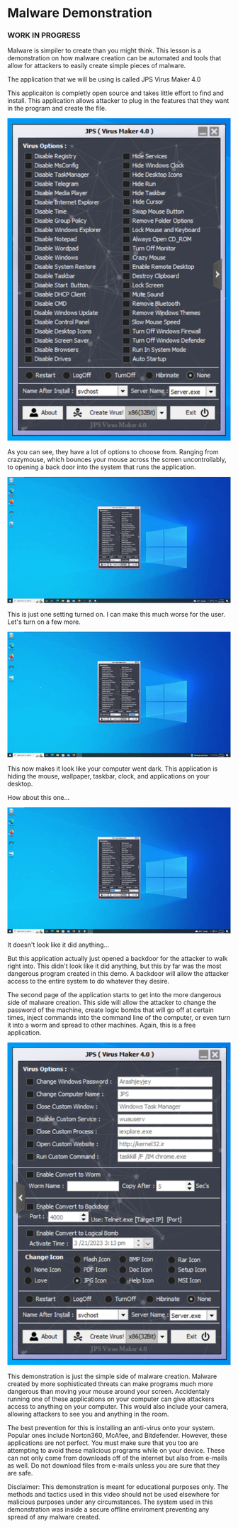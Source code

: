 # Malware Demonstration
### WORK IN PROGRESS


Malware is simpiler to create than you might think. This lesson is a demonstration on how malware creation can be automated and tools that allow for attackers to easily create simple pieces of malware. 

The application that we will be using is called JPS Virus Maker 4.0

This applicaiton is completly open source and takes little effort to find and install. This application allows attacker to plug in the features that they want in the program and create the file.

![alt text](https://github.com/GCU-GenCyber/GenCyber-Camp-23/blob/main/Malware/MalwareDemo/img/JPSvm41.png)

As you can see, they have a lot of options to choose from. Ranging from crazymouse, which bounces your mouse across the screen uncontrollably, to opening a back door into the system that runs the application. 

![alt text](https://github.com/GCU-GenCyber/GenCyber-Camp-23/blob/main/Malware/MalwareDemo/img/CrazyMouse.gif)

This is just one setting turned on. I can make this much worse for the user. Let's turn on a few more.

![alt text](https://github.com/GCU-GenCyber/GenCyber-Camp-23/blob/main/Malware/MalwareDemo/img/HiddenScreen.gif)

This now makes it look like your computer went dark. This application is hiding the mouse, wallpaper, taskbar, clock, and applications on your desktop. 

How about this one...

![alt text](https://github.com/GCU-GenCyber/GenCyber-Camp-23/blob/main/Malware/MalwareDemo/img/Backdoor.gif)

It doesn't look like it did anything...

But this application actually just opened a backdoor for the attacker to walk right into. This didn't look like it did anything, but this by far was the most dangerous program created in this demo. A backdoor will allow the attacker access to the entire system to do whatever they desire.

The second page of the application starts to get into the more dangerous side of malware creation. This side will allow the attacker to change the password of the machine, create logic bombs that will go off at certain times, inject commands into the command line of the computer, or even turn it into a worm and spread to other machines. Again, this is a free application. 

![alt text](https://github.com/GCU-GenCyber/GenCyber-Camp-23/blob/main/Malware/MalwareDemo/img/JPSvm42.png)

This demonstration is just the simple side of malware creation. Malware created by more sophisticated threats can make programs much more dangerous than moving your mouse around your screen. Accidentaly running one of these applications on your computer can give attackers access to anything on your computer. This would also include your camera, allowing attackers to see you and anything in the room. 

The best prevention for this is installing an anti-virus onto your system. Popular ones include Norton360, McAfee, and Bitdefender. However, these applications are not perfect. You must make sure that you too are attempting to avoid these malicious programs while on your device. These can not only come from downloads off of the internet but also from e-mails as well. Do not download files from e-mails unless you are sure that they are safe.


Disclaimer: This demonstration is meant for educational purposes only. The methods and tactics used in this video should not be used elsewhere for malicious purposes under any circumstances. The system used in this demonstration was inside a secure offline enviroment preventing any spread of any malware created. 
